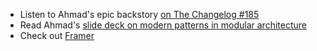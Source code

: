 - Listen to Ahmad's epic backstory [on The Changelog #185](https://changelog.com/podcast/185)
- Read Ahmad's [slide deck on modern patterns in modular architecture](https://ahmadnassri.com/talks/modern-patterns-in-modular-architecture/)
- Check out [Framer](https://www.framer.com/)